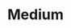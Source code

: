 ---
title: "Medium"
description: "Tech ramblings, IoT guides, and random design thoughts. Medium is my current writing platform."
accent: "#0AD86A"
locationText: "medium/maxmckinney/"
icon: "../../assets/img/personal-projects/medium-max-project-icon.png"
sortDate: "2020-08-01"
postType: "personal-project"
externalLink: "https://maxmckinney.medium.com/"
---